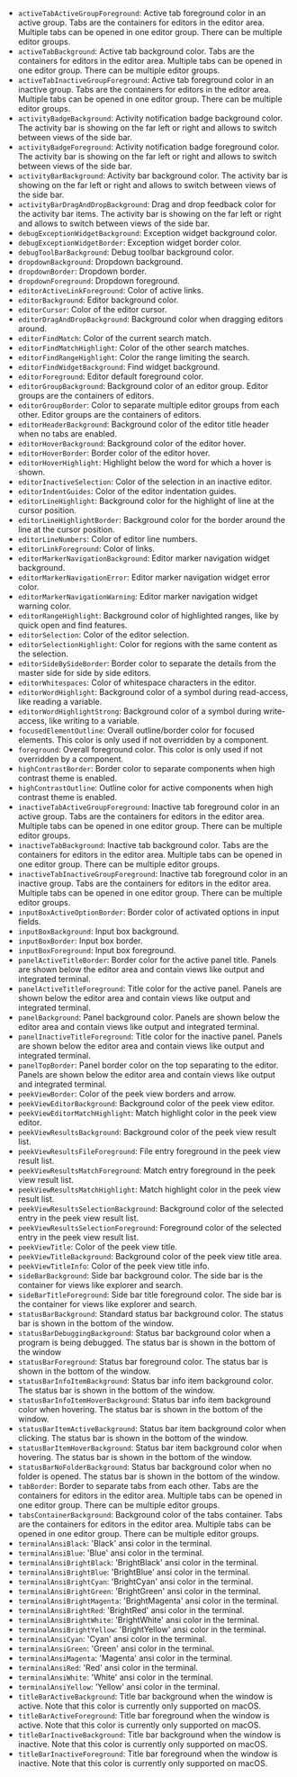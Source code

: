 * `activeTabActiveGroupForeground`: Active tab foreground color in an active group. Tabs are the containers for editors in the editor area. Multiple tabs can be opened in one editor group. There can be multiple editor groups.
* `activeTabBackground`: Active tab background color. Tabs are the containers for editors in the editor area. Multiple tabs can be opened in one editor group. There can be multiple editor groups.
* `activeTabInactiveGroupForeground`: Active tab foreground color in an inactive group. Tabs are the containers for editors in the editor area. Multiple tabs can be opened in one editor group. There can be multiple editor groups.
* `activityBadgeBackground`: Activity notification badge background color. The activity bar is showing on the far left or right and allows to switch between views of the side bar.
* `activityBadgeForeground`: Activity notification badge foreground color. The activity bar is showing on the far left or right and allows to switch between views of the side bar.
* `activityBarBackground`: Activity bar background color. The activity bar is showing on the far left or right and allows to switch between views of the side bar.
* `activityBarDragAndDropBackground`: Drag and drop feedback color for the activity bar items. The activity bar is showing on the far left or right and allows to switch between views of the side bar.
* `debugExceptionWidgetBackground`: Exception widget background color.
* `debugExceptionWidgetBorder`: Exception widget border color.
* `debugToolBarBackground`: Debug toolbar background color.
* `dropdownBackground`: Dropdown background.
* `dropdownBorder`: Dropdown border.
* `dropdownForeground`: Dropdown foreground.
* `editorActiveLinkForeground`: Color of active links.
* `editorBackground`: Editor background color.
* `editorCursor`: Color of the editor cursor.
* `editorDragAndDropBackground`: Background color when dragging editors around.
* `editorFindMatch`: Color of the current search match.
* `editorFindMatchHighlight`: Color of the other search matches.
* `editorFindRangeHighlight`: Color the range limiting the search.
* `editorFindWidgetBackground`: Find widget background.
* `editorForeground`: Editor default foreground color.
* `editorGroupBackground`: Background color of an editor group. Editor groups are the containers of editors.
* `editorGroupBorder`: Color to separate multiple editor groups from each other. Editor groups are the containers of editors.
* `editorHeaderBackground`: Background color of the editor title header when no tabs are enabled.
* `editorHoverBackground`: Background color of the editor hover.
* `editorHoverBorder`: Border color of the editor hover.
* `editorHoverHighlight`: Highlight below the word for which a hover is shown.
* `editorInactiveSelection`: Color of the selection in an inactive editor.
* `editorIndentGuides`: Color of the editor indentation guides.
* `editorLineHighlight`: Background color for the highlight of line at the cursor position.
* `editorLineHighlightBorder`: Background color for the border around the line at the cursor position.
* `editorLineNumbers`: Color of editor line numbers.
* `editorLinkForeground`: Color of links.
* `editorMarkerNavigationBackground`: Editor marker navigation widget background.
* `editorMarkerNavigationError`: Editor marker navigation widget error color.
* `editorMarkerNavigationWarning`: Editor marker navigation widget warning color.
* `editorRangeHighlight`: Background color of highlighted ranges, like by quick open and find features.
* `editorSelection`: Color of the editor selection.
* `editorSelectionHighlight`: Color for regions with the same content as the selection.
* `editorSideBySideBorder`: Border color to separate the details from the master side for side by side editors.
* `editorWhitespaces`: Color of whitespace characters in the editor.
* `editorWordHighlight`: Background color of a symbol during read-access, like reading a variable.
* `editorWordHighlightStrong`: Background color of a symbol during write-access, like writing to a variable.
* `focusedElementOutline`: Overall outline/border color for focused elements. This color is only used if not overridden by a component.
* `foreground`: Overall foreground color. This color is only used if not overridden by a component.
* `highContrastBorder`: Border color to separate components when high contrast theme is enabled.
* `highContrastOutline`: Outline color for active components when high contrast theme is enabled.
* `inactiveTabActiveGroupForeground`: Inactive tab foreground color in an active group. Tabs are the containers for editors in the editor area. Multiple tabs can be opened in one editor group. There can be multiple editor groups.
* `inactiveTabBackground`: Inactive tab background color. Tabs are the containers for editors in the editor area. Multiple tabs can be opened in one editor group. There can be multiple editor groups.
* `inactiveTabInactiveGroupForeground`: Inactive tab foreground color in an inactive group. Tabs are the containers for editors in the editor area. Multiple tabs can be opened in one editor group. There can be multiple editor groups.
* `inputBoxActiveOptionBorder`: Border color of activated options in input fields.
* `inputBoxBackground`: Input box background.
* `inputBoxBorder`: Input box border.
* `inputBoxForeground`: Input box foreground.
* `panelActiveTitleBorder`: Border color for the active panel title. Panels are shown below the editor area and contain views like output and integrated terminal.
* `panelActiveTitleForeground`: Title color for the active panel. Panels are shown below the editor area and contain views like output and integrated terminal.
* `panelBackground`: Panel background color. Panels are shown below the editor area and contain views like output and integrated terminal.
* `panelInactiveTitleForeground`: Title color for the inactive panel. Panels are shown below the editor area and contain views like output and integrated terminal.
* `panelTopBorder`: Panel border color on the top separating to the editor. Panels are shown below the editor area and contain views like output and integrated terminal.
* `peekViewBorder`: Color of the peek view borders and arrow.
* `peekViewEditorBackground`: Background color of the peek view editor.
* `peekViewEditorMatchHighlight`: Match highlight color in the peek view editor.
* `peekViewResultsBackground`: Background color of the peek view result list.
* `peekViewResultsFileForeground`: File entry foreground in the peek view result list.
* `peekViewResultsMatchForeground`: Match entry foreground in the peek view result list.
* `peekViewResultsMatchHighlight`: Match highlight color in the peek view result list.
* `peekViewResultsSelectionBackground`: Background color of the selected entry in the peek view result list.
* `peekViewResultsSelectionForeground`: Foreground color of the selected entry in the peek view result list.
* `peekViewTitle`: Color of the peek view title.
* `peekViewTitleBackground`: Background color of the peek view title area.
* `peekViewTitleInfo`: Color of the peek view title info.
* `sideBarBackground`: Side bar background color. The side bar is the container for views like explorer and search.
* `sideBarTitleForeground`: Side bar title foreground color. The side bar is the container for views like explorer and search.
* `statusBarBackground`: Standard status bar background color. The status bar is shown in the bottom of the window.
* `statusBarDebuggingBackground`: Status bar background color when a program is being debugged. The status bar is shown in the bottom of the window
* `statusBarForeground`: Status bar foreground color. The status bar is shown in the bottom of the window.
* `statusBarInfoItemBackground`: Status bar info item background color. The status bar is shown in the bottom of the window.
* `statusBarInfoItemHoverBackground`: Status bar info item background color when hovering. The status bar is shown in the bottom of the window.
* `statusBarItemActiveBackground`: Status bar item background color when clicking. The status bar is shown in the bottom of the window.
* `statusBarItemHoverBackground`: Status bar item background color when hovering. The status bar is shown in the bottom of the window.
* `statusBarNoFolderBackground`: Status bar background color when no folder is opened. The status bar is shown in the bottom of the window.
* `tabBorder`: Border to separate tabs from each other. Tabs are the containers for editors in the editor area. Multiple tabs can be opened in one editor group. There can be multiple editor groups.
* `tabsContainerBackground`: Background color of the tabs container. Tabs are the containers for editors in the editor area. Multiple tabs can be opened in one editor group. There can be multiple editor groups.
* `terminalAnsiBlack`: 'Black' ansi color in the terminal.
* `terminalAnsiBlue`: 'Blue' ansi color in the terminal.
* `terminalAnsiBrightBlack`: 'BrightBlack' ansi color in the terminal.
* `terminalAnsiBrightBlue`: 'BrightBlue' ansi color in the terminal.
* `terminalAnsiBrightCyan`: 'BrightCyan' ansi color in the terminal.
* `terminalAnsiBrightGreen`: 'BrightGreen' ansi color in the terminal.
* `terminalAnsiBrightMagenta`: 'BrightMagenta' ansi color in the terminal.
* `terminalAnsiBrightRed`: 'BrightRed' ansi color in the terminal.
* `terminalAnsiBrightWhite`: 'BrightWhite' ansi color in the terminal.
* `terminalAnsiBrightYellow`: 'BrightYellow' ansi color in the terminal.
* `terminalAnsiCyan`: 'Cyan' ansi color in the terminal.
* `terminalAnsiGreen`: 'Green' ansi color in the terminal.
* `terminalAnsiMagenta`: 'Magenta' ansi color in the terminal.
* `terminalAnsiRed`: 'Red' ansi color in the terminal.
* `terminalAnsiWhite`: 'White' ansi color in the terminal.
* `terminalAnsiYellow`: 'Yellow' ansi color in the terminal.
* `titleBarActiveBackground`: Title bar background when the window is active. Note that this color is currently only supported on macOS.
* `titleBarActiveForeground`: Title bar foreground when the window is active. Note that this color is currently only supported on macOS.
* `titleBarInactiveBackground`: Title bar background when the window is inactive. Note that this color is currently only supported on macOS.
* `titleBarInactiveForeground`: Title bar foreground when the window is inactive. Note that this color is currently only supported on macOS.